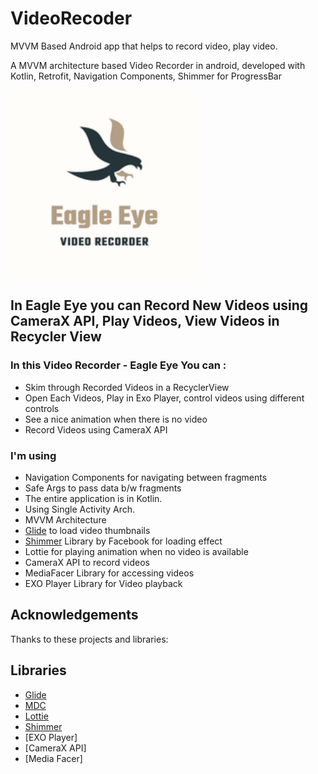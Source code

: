 # VideoRecoder
MVVM Based Android app that helps to record video, play video.

A MVVM architecture based Video Recorder in android, developed with Kotlin, Retrofit, Navigation Components, Shimmer for ProgressBar

<img src="https://github.com/PriyabrataNaskar/VideoRecoder/blob/master/app/src/main/res/mipmap-xxxhdpi/ic_eagle.png" alt="App Logo" width="300"/>

## In Eagle Eye you can Record New Videos using CameraX API, Play Videos, View Videos in Recycler View
 
### In this Video Recorder - Eagle Eye You can : 

- Skim through Recorded Videos in a RecyclerView
- Open Each Videos, Play in Exo Player, control videos using different controls
- See a nice animation when there is no video
- Record Videos using CameraX API

### I'm using 

- Navigation Components for navigating between fragments
- Safe Args to pass data b/w fragments
- The entire application is in Kotlin.
- Using Single Activity Arch.
- MVVM Architecture
- [Glide](https://github.com/bumptech/glide) to load video thumbnails
- [Shimmer](https://github.com/facebook/shimmer-android) Library by Facebook for loading effect
- Lottie for playing animation when no video is available
- CameraX API to record videos
- MediaFacer Library for accessing videos
- EXO Player Library for Video playback
 
## Acknowledgements

Thanks to these projects and libraries:

## **Libraries**

- [Glide](https://github.com/bumptech/glide)
- [MDC](https://material.io/develop/android/docs/getting-started)
- [Lottie](https://github.com/airbnb/lottie-android)
- [Shimmer](https://github.com/facebook/shimmer-android)
- [EXO Player]
- [CameraX API]
- [Media Facer]
